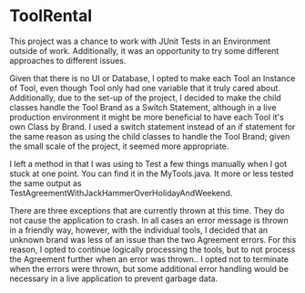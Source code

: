# ToolRental

This project was a chance to work with JUnit Tests in an Environment outside of work. Additionally, it was an opportunity to try some different approaches to different issues.

Given that there is no UI or Database, I opted to make each Tool an Instance of Tool, even though Tool only had one variable that it truly cared about. Additionally, due to the set-up of the project, I decided to make the child classes handle the Tool Brand as a Switch Statement, although in a live production environment it might be more beneficial to have each Tool it's own Class by Brand. I used a switch statement instead of an if statement for the same reason as using the child classes to handle the Tool Brand; given the small scale of the project, it seemed more appropriate. 

I left a method in that I was using to Test a few things manually when I got stuck at one point. You can find it in the MyTools.java. It more or less tested the same output as TestAgreementWithJackHammerOverHolidayAndWeekend.

There are three exceptions that are currently thrown at this time. They do not cause the application to crash. In all cases an error message is thrown in a friendly way, however, with the individual tools, I decided that an unknown brand was less of an issue than the two Agreement errors. For this reason, I opted to continue logically processing the tools, but to not process the Agreement further when an error was thrown.. I opted not to terminate when the errors were thrown, but some additional error handling would be necessary in a live application to prevent garbage data.
